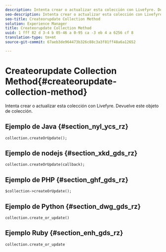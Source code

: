 ```yaml
---
description: Intenta crear o actualizar esta colección con Livefyre. Devuelve este objeto de colección.
seo-description: Intenta crear o actualizar esta colección con Livefyre. Devuelve este objeto de colección.
seo-title: Createorupdate Collection Method
solution: Experience Manager
title: Createorupdate Collection Method
uuid: 1 fff 82 d 3-4 b 05-46 a 0-95 ca -3 eb 4 a 6256 cf 8
translation-type: tm+mt
source-git-commit: 67aeb3de964473b326c88c3a3f81ff48a6a12652

---
```



# Createorupdate Collection Method{#createorupdate-collection-method}

Intenta crear o actualizar esta colección con Livefyre. Devuelve este objeto de colección.

## Ejemplo de Java {#section_nyl_ycs_rz}

```
collection.createOrUpdate(); 
```

## Ejemplo de nodejs {#section_xkd_gds_rz}

```
collection.createOrUpdate(callback); 
```

## Ejemplo de PHP {#section_ghf_gds_rz}

```
$collection->createOrUpdate();
```

## Ejemplo de Python {#section_dwg_gds_rz}

```
collection.create_or_update() 
```

## Ejemplo Ruby {#section_enh_gds_rz}

```
collection.create_or_update 
```

